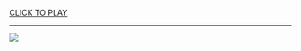 
<a href="https://premium76.site?title=games_to_play_unblocked&ref=13M">CLICK TO PLAY</a></h3>
<hr>

<a href="https://premium76.site?title=games_to_play_unblocked&ref=13M"><img src="https://clearcache.store/games.png"></a>


